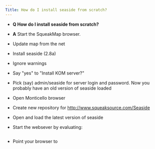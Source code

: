 ```yaml
---
Title: How do I install seaside from scratch?
---
```


- **Q How do I install seaside from scratch?**
- **A** Start the SqueakMap browser.

-  Update map from the net
-  Install seaside (2.8a)
-  Ignore warnings
-  Say "yes" to "Install KOM server?"
-  Pick (say) admin/seaside for server login and password. Now you probably have an old version of seaside loaded
-  Open Monticello browser
-  Create new repository for http://www.squeaksource.com/Seaside
-  Open and load the latest version of seaside
-  Start the websever by evaluating:
```WAKom startOn: 8080
```

-  Point your browser to
```http://localhost:8080/seaside
```

